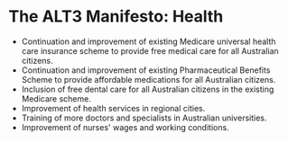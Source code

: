 # The ALT3 Manifesto: Health

* Continuation and improvement of existing Medicare universal health care insurance scheme to provide free medical care for all Australian citizens.
* Continuation and improvement of existing Pharmaceutical Benefits Scheme to provide affordable medications for all Australian citizens.
* Inclusion of free dental care for all Australian citizens in the existing Medicare scheme.
* Improvement of health services in regional cities.
* Training of more doctors and specialists in Australian universities.
* Improvement of nurses' wages and working conditions.
